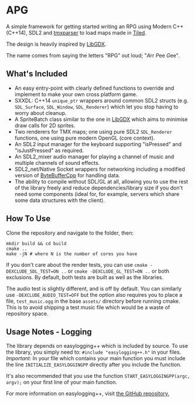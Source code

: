 APG
===

A simple framework for getting started writing an RPG using Modern C++ (C++14), SDL2 and
[tmxparser](https://github.com/andrewrk/tmxparser/) to load maps made in [Tiled](http://www.mapeditor.org/).

The design is heavily inspired by [LibGDX](https://github.com/libgdx/libgdx/).

The name comes from saying the letters "RPG" out loud; "*A*rr *P*ee *G*ee".

What's Included
---------------

- An easy entry-point with clearly defined functions to override and implement to make your own cross platform game.
- SXXDL: C++14 `unique_ptr` wrappers around common SDL2 structs (e.g. `SDL_Surface`, `SDL_Window`, `SDL_Renderer`) which let you
stop having to worry about cleanup.
- A SpriteBatch class similar to the one in [LibGDX](https://github.com/libgdx/libgdx/blob/master/gdx/src/com/badlogic/gdx/graphics/g2d/SpriteBatch.java) which aims to minimise draw calls for 2D sprites.
- Two renderers for TMX maps; one using pure SDL2 `SDL_Renderer` functions, one using pure modern OpenGL (core context).
- An SDL2 input manager for the keyboard supporting "isPressed" and "isJustPressed" as required.
- An SDL2_mixer audio manager for playing a channel of music and multiple channels of sound effects.
- SDL2_net/Native Socket wrappers for networking including a modified version of [ByteBufferCpp](https://github.com/SgtCoDFish/ByteBufferCpp) for handling data.
- The ability to compile without SDL/GL at all, allowing you to use the rest of the library freely and reduce dependencies/library size if you don't need some components (ideal for, for example, servers which share some data structures with the client).

How To Use
----------

Clone the repository and navigate to the folder, then:

```
mkdir build && cd build
cmake ..
make -jN # where N is the number of cores you have
```

If you don't care about the render tests, you can use `cmake -DEXCLUDE_SDL_TEST=ON ..` or `cmake -DEXCLUDE_GL_TEST=ON ..` or both exclusions. By default, both tests are built as well as the libraries.

The audio test is slightly different, and is off by default. You can similarly use `-DEXCLUDE_AUDIO_TEST=OFF` but the option also requires you to place a file, `test_music.ogg` in the base `assets/` directory before running cmake. This is to avoid shipping a test music file which would be a waste of repository space.

Usage Notes - Logging
---------------------

The library depends on easylogging++ which is included by source. To use the library, you simply need to: `#include "easylogging++.h"` in your files. *Important:* In your file which contains your main function you must include the line `INITIALIZE_EASYLOGGINGPP` directly after you include the function.

It's also recommended that you use the function `START_EASYLOGGINGPP(argc, argv);` on your first line of your main function.

For more information on easylogging++, visit [the GitHub repository.](https://github.com/easylogging/easyloggingpp)

